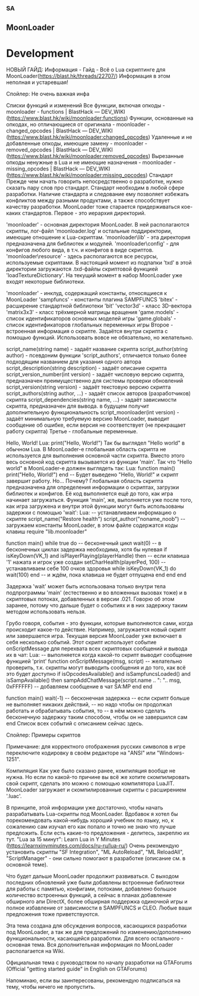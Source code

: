 ### SA
## MoonLoader
# Development​

НОВЫЙ ГАЙД: Информация - Гайд - Всё о Lua скриптинге для MoonLoader(https://blast.hk/threads/22707/)
Информация в этом неполная и устаревшая!


Спойлер: Не очень важная инфа

Списки функций и изменений
Все функции, включая опкоды - moonloader - functions | BlastHack — DEV_WIKI (https://www.blast.hk/wiki/moonloader:functions)
Функции, основанные на опкодах, но отличающиеся от оригинала - moonloader - changed_opcodes | BlastHack — DEV_WIKI (https://www.blast.hk/wiki/moonloader:changed_opcodes)
Удаленные и не добавленные опкоды, имеющие замену - moonloader - removed_opcodes | BlastHack — DEV_WIKI (https://www.blast.hk/wiki/moonloader:removed_opcodes)
Вырезанные опкоды ненужные в Lua и не имеющие назначения - moonloader - missing_opcodes | BlastHack — DEV_WIKI (https://www.blast.hk/wiki/moonloader:missing_opcodes)
Стандарт
Прежде чем начать говорить непосредственно о разработке, нужно сказать пару слов про стандарт.
Стандарт необходим в любой сфере разработки. Наличие стандарта и следование ему позволяет избежать конфликтов между разными продуктами, а также способствует качеству разработки. MoonLoader тоже старается придерживаться кое-каких стандартов.
Первое - это иерархия директорий.

'moonloader' - основная директория MoonLoader. В ней располагаются скрипты, лог-файл 'moonloader.log' и остальные поддиректории, имеющие отношение к Lua-скриптам.
'moonloader\lib' - эта директория предназначена для библиотек и модулей.
'moonloader\config' - для конфигов любого вида, в т.ч. и конфигов в виде скриптов.
'moonloader\resource' - здесь располагаются все ресурсы, используемые скриптами. В настоящий момент из подпапки 'txd' в этой директории загружаются .txd-файлы скриптовой функцией 'loadTextureDictionary'.
На текущий момент в набор MoonLoader уже входят некоторые библиотеки.

'moonloader' - инклуд, содержащий константы, относящиеся к MoonLoader
'sampfuncs' - константы плагина SAMPFUNCS
'bitex' - расширение стандартной библиотеки 'bit'
'vector3d' - класс 3D-вектора
'matrix3x3' - класс трёхмерной матрицы вращения
'game.models' - список идентификаторов основных моделей игры
'game.globals' - список идентификаторов глобальных переменных игры
Второе - встроенная информация о скрипте.
Задаётся внутри скрипта с помощью функций. Использовать вовсе не обязательно, но желательно.

script_name(string name) - задаёт название скрипта
script_author(string author) - псевдоним функции 'script_authors', отличается только более подходящим названием для указания одного автора
script_description(string description) - задаёт описание скрипта
script_version_number(int version) - задаёт числовую версию скрипта, предназначен преимущественно для системы проверки обновлений
script_version(string version) - задаёт текстовую версию скрипта
script_authors(string author, ...) - задаёт список авторов (разработчиков) скрипта
script_dependencies(string name, ...) - задаёт зависимости скрипта, предназначен для вывода. в будущем получит дополнительную функциональность
script_moonloader(int version) - задаёт минимальную требуемую версию MoonLoader, выводит сообщение об ошибке, если версия не соответствует (не прекращает работу скрипта)
Третье - глобальные переменные.

Hello, World!
Lua:
print("Hello, World!")
Так бы выглядел "Hello world" в обычном Lua.
В MoonLoader-е глобальная область скрипта не используется для выполнения основной части скрипта. Вместо этого весь основной код скрипта вызывается из функции 'main'. Так что "Hello world" в MoonLoader-е должен выглядеть так:
Lua:
function main()
  print("Hello, World!")
end
-- Будет выведено "Hello, World!" и скрипт завершит работу.
Но... Почему?
Глобальная область скрипта предназначена для определения информации о скриптах, загрузки библиотек и конфигов. Её код выполняется ещё до того, как игра начинает загружаться. Функция 'main', же, выполняется уже после того, как игра загружена и внутри этой функции могут быть использованы задержки с помощью 'wait':
Lua:
-- устанавливаем информацию о скрипте
script_name("Restore health")
script_author("noname_noob")
-- загружаем константы MoonLoader, в этом файле содержатся коды клавиш
require "lib.moonloader"

function main()
  while true do -- бесконечный цикл
    wait(0) -- в бесконечных циклах задержка необходима, хотя бы нулевая
    if isKeyDown(VK_1) and isPlayerPlaying(playerHandle) then -- если клавиша '1' нажата и игрок уже создан
      setCharHealth(playerPed, 100) -- устанавливаем себе 100 очков здоровья
      while isKeyDown(VK_1) do wait(100) end -- и ждём, пока клавиша не будет отпущена
    end
  end
end

Задержка 'wait' может быть использована только внутри тела подпрограммы 'main' (естественно и во вложенных вызовах тоже) и в скриптовых потоках, добавленных в версии .021. Говорю об этом заранее, потому что дальше будет о событиях и в них задержку таким методом использовать нельзя.

Грубо говоря, события - это функции, которые выполняются сами, когда происходит какое-то действие. Например, загружается новый скрипт или завершается игра.
Текущая версия MoonLoader уже включает в себя несколько событий.
Этот скрипт использует событие onScriptMessage для перехвата всех скриптовых сообщений и вывода их в чат:
Lua:
-- выполняется когда какой-то скрипт выводит сообщение функцией 'print'
function onScriptMessage(msg, script)
  -- желательно проверить, т.к. скрипты могут выводить сообщения и до того, как всё это будет доступно
  if isOpcodesAvailable() and isSampfuncsLoaded() and isSampAvailable() then
    sampAddChatMessage(script.name .. ": ".. msg, 0xFFFFFF) -- добавляем сообщение в чат SA:MP
  end
end

function main()
  wait(-1) -- бесконечная задержка
  -- если скрипт больше не выполняет никаких действий,
  -- но надо чтобы он продолжал работать и обрабатывать события, то
  -- в нём можно сделать бесконечную задержку таким способом, чтобы он не завершился сам
end
Список всех событий с описанием сейчас здесь.

Спойлер: Примеры скриптов

Примечание: для корректного отображения русских символов в игре переключите кодировку в своём редакторе на "ANSI" или "Windows-1251".

Компиляция
Как уже было сказано ранее, компиляция вообще не нужна. Но если по какой-то причине вы всё же хотите скомпилировать свой скрипт, сделать это можно с помощью компилятора LuaJIT. MoonLoader загружает и скомпилированные скрипты с расширением '.luac'.

В принципе, этой информации уже достаточно, чтобы начать разрабатывать Lua-скрипты под MoonLoader.
Вдобавок я хотел бы порекомендовать какой-нибудь хороший учебник по языку, но, к сожалению сам изучал его как попало и точно не знаю что лучше предложить. Если есть какие-то предложения - делитесь, закреплю их тут.
"Lua за 15 минут": Learn Lua in Y Minutes (https://learnxinyminutes.com/docs/ru-ru/lua-ru/)
Очень рекомендую установить скрипты "SF Integration", "ML AutoReload", "ML ReloadAll", "ScriptManager" - они сильно помогают в разработке (описание см. в основной теме).

Что будет дальше
MoonLoader продолжит развиваться. С выходом последних обновлений уже были добавлены встроенные библиотеки для работы с памятью, конфигами, потоками, добавлено большое количество встроенных функций, а сейчас в планах добавление обширного апи DirectX, более обширная поддержка одиночной игры и полное избавление от зависимости в SAMPFUNCS и CLEO. Любые ваши предложения тоже приветствуются.

Эта тема создана для обсуждения вопросов, касающихся разработки под MoonLoader, а так же для предложений по изменению/дополнению функциональности, касающейся разработки. Для всего остального - основная тема.
Вся дополнительная информация по MoonLoader располагается на Wiki.

Официальная тема с руководством по началу разработки на GTAForums (Official "getting started guide" in English on GTAForums)

Напоминаю, если вы заинтересованы, рекомендую подписаться на тему, чтобы ничего не пропустить.
